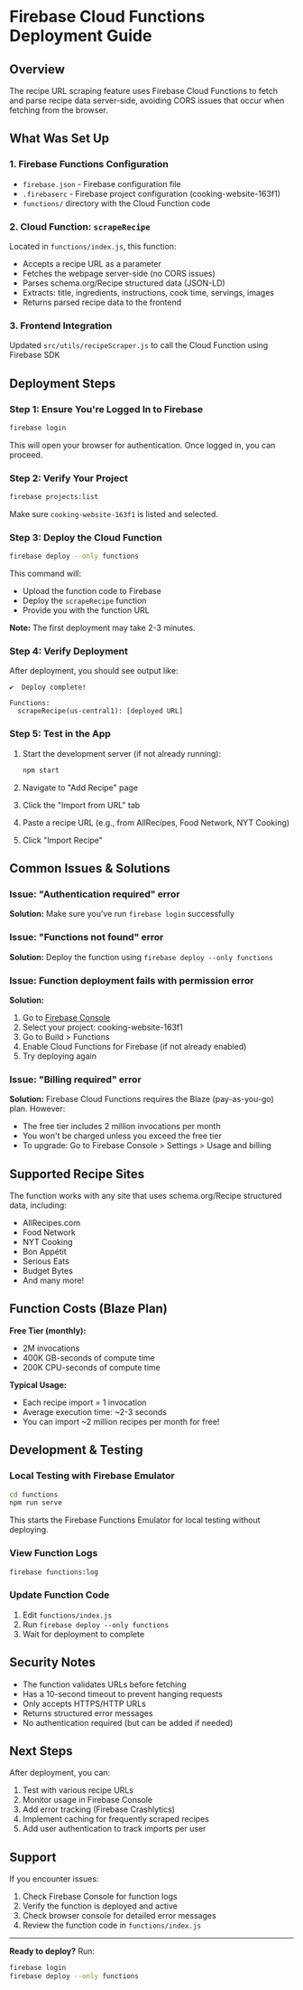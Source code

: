 # Firebase Cloud Functions Deployment Guide

## Overview
The recipe URL scraping feature uses Firebase Cloud Functions to fetch and parse recipe data server-side, avoiding CORS issues that occur when fetching from the browser.

## What Was Set Up

### 1. Firebase Functions Configuration
- `firebase.json` - Firebase configuration file
- `.firebaserc` - Firebase project configuration (cooking-website-163f1)
- `functions/` directory with the Cloud Function code

### 2. Cloud Function: `scrapeRecipe`
Located in `functions/index.js`, this function:
- Accepts a recipe URL as a parameter
- Fetches the webpage server-side (no CORS issues)
- Parses schema.org/Recipe structured data (JSON-LD)
- Extracts: title, ingredients, instructions, cook time, servings, images
- Returns parsed recipe data to the frontend

### 3. Frontend Integration
Updated `src/utils/recipeScraper.js` to call the Cloud Function using Firebase SDK

## Deployment Steps

### Step 1: Ensure You're Logged In to Firebase
```bash
firebase login
```

This will open your browser for authentication. Once logged in, you can proceed.

### Step 2: Verify Your Project
```bash
firebase projects:list
```

Make sure `cooking-website-163f1` is listed and selected.

### Step 3: Deploy the Cloud Function
```bash
firebase deploy --only functions
```

This command will:
- Upload the function code to Firebase
- Deploy the `scrapeRecipe` function
- Provide you with the function URL

**Note:** The first deployment may take 2-3 minutes.

### Step 4: Verify Deployment
After deployment, you should see output like:
```
✔  Deploy complete!

Functions:
  scrapeRecipe(us-central1): [deployed URL]
```

### Step 5: Test in the App
1. Start the development server (if not already running):
   ```bash
   npm start
   ```

2. Navigate to "Add Recipe" page
3. Click the "Import from URL" tab
4. Paste a recipe URL (e.g., from AllRecipes, Food Network, NYT Cooking)
5. Click "Import Recipe"

## Common Issues & Solutions

### Issue: "Authentication required" error
**Solution:** Make sure you've run `firebase login` successfully

### Issue: "Functions not found" error
**Solution:** Deploy the function using `firebase deploy --only functions`

### Issue: Function deployment fails with permission error
**Solution:**
1. Go to [Firebase Console](https://console.firebase.google.com/)
2. Select your project: cooking-website-163f1
3. Go to Build > Functions
4. Enable Cloud Functions for Firebase (if not already enabled)
5. Try deploying again

### Issue: "Billing required" error
**Solution:**
Firebase Cloud Functions requires the Blaze (pay-as-you-go) plan. However:
- The free tier includes 2 million invocations per month
- You won't be charged unless you exceed the free tier
- To upgrade: Go to Firebase Console > Settings > Usage and billing

## Supported Recipe Sites

The function works with any site that uses schema.org/Recipe structured data, including:
- AllRecipes.com
- Food Network
- NYT Cooking
- Bon Appétit
- Serious Eats
- Budget Bytes
- And many more!

## Function Costs (Blaze Plan)

**Free Tier (monthly):**
- 2M invocations
- 400K GB-seconds of compute time
- 200K CPU-seconds of compute time

**Typical Usage:**
- Each recipe import = 1 invocation
- Average execution time: ~2-3 seconds
- You can import ~2 million recipes per month for free!

## Development & Testing

### Local Testing with Firebase Emulator
```bash
cd functions
npm run serve
```

This starts the Firebase Functions Emulator for local testing without deploying.

### View Function Logs
```bash
firebase functions:log
```

### Update Function Code
1. Edit `functions/index.js`
2. Run `firebase deploy --only functions`
3. Wait for deployment to complete

## Security Notes

- The function validates URLs before fetching
- Has a 10-second timeout to prevent hanging requests
- Only accepts HTTPS/HTTP URLs
- Returns structured error messages
- No authentication required (but can be added if needed)

## Next Steps

After deployment, you can:
1. Test with various recipe URLs
2. Monitor usage in Firebase Console
3. Add error tracking (Firebase Crashlytics)
4. Implement caching for frequently scraped recipes
5. Add user authentication to track imports per user

## Support

If you encounter issues:
1. Check Firebase Console for function logs
2. Verify the function is deployed and active
3. Check browser console for detailed error messages
4. Review the function code in `functions/index.js`

---

**Ready to deploy?** Run:
```bash
firebase login
firebase deploy --only functions
```
